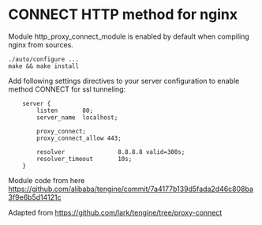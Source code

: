 # CONNECT HTTP method for nginx

Module http_proxy_connect_module is enabled by default when compiling nginx from sources.

```
./auto/configure ...
make && make install
```

Add following settings directives to your server configuration to enable method CONNECT for ssl tunneling:

```
    server {
        listen       80;
        server_name  localhost;

        proxy_connect;
        proxy_connect_allow 443;
        
        resolver               8.8.8.8 valid=300s;
        resolver_timeout       10s;
    }
```

Module code from here https://github.com/alibaba/tengine/commit/7a4177b139d5fada2d46c808ba3f9e6b5d14121c

Adapted from https://github.com/lark/tengine/tree/proxy-connect
